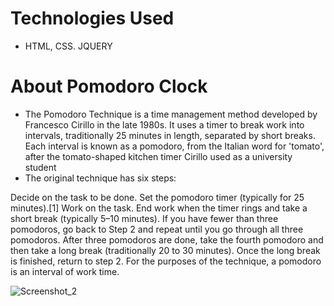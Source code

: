 

# Technologies Used
- HTML, CSS. JQUERY
# About Pomodoro Clock

- The Pomodoro Technique is a time management method developed by Francesco Cirillo in the late 1980s. It uses a timer to break work into intervals, traditionally 25 minutes in length, separated by short breaks. Each interval is known as a pomodoro, from the Italian word for 'tomato', after the tomato-shaped kitchen timer Cirillo used as a university student
- The original technique has six steps:

Decide on the task to be done.
Set the pomodoro timer (typically for 25 minutes).[1]
Work on the task.
End work when the timer rings and take a short break (typically 5–10 minutes).
If you have fewer than three pomodoros, go back to Step 2 and repeat until you go through all three pomodoros.
After three pomodoros are done, take the fourth pomodoro and then take a long break (traditionally 20 to 30 minutes). Once the long break is finished, return to step 2.
For the purposes of the technique, a pomodoro is an interval of work time.



![Screenshot_2](https://user-images.githubusercontent.com/75525090/118403531-8396e580-b677-11eb-9fba-82200ddd42e7.png)
